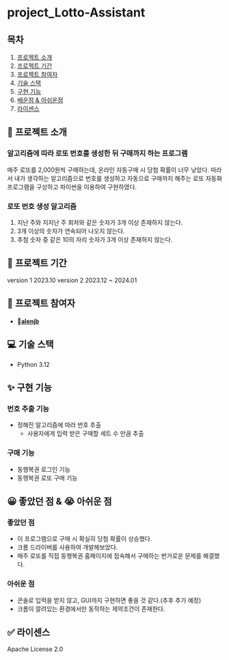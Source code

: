 # project_Lotto-Assistant
    

## 목차

  1. [프로젝트 소개](#-프로젝트-소개)<br>
  2. [프로젝트 기간](#-프로젝트-기간)
  3. [프로젝트 참여자](#-프로젝트-참여자)
  4. [기술 스택](#-기술-스택)<br>
  5. [구현 기능](#-구현-기능)<br>
  6. [배운점 & 아쉬운점](#-좋았던-점---아쉬운-점)<br>
  7. [라이센스](#-라이센스)<br>

## 📃 프로젝트 소개
### 알고리즘에 따라 로또 번호를 생성한 뒤 구매까지 하는 프로그램 <br>
매주 로또를 2,000원씩 구매하는데, 온라인  자동구매 시 당첨 확률이 너무 낮았다. 따라서 내가 생각하는 알고리즘으로 번호를 생성하고 자동으로 구매까지 해주는 로또 자동화 프로그램을 구상하고 파이썬을 이용하여 구현하였다. 
<br>

### 로또 번호 생성 알고리즘
1. 지난 주와 지지난 주 회차와 같은 숫자가 3개 이상 존재하지 않는다.
2. 3개 이상의 숫자가 연속되어 나오지 않는다.
3. 추첨 숫자 중 같은 10의 자리 숫자가 3개 이상 존재하지 않는다. 


## 📅 프로젝트 기간
version 1 2023.10
version 2 2023.12 ~ 2024.01

## 🙋 프로젝트 참여자
- #### 🦊[alenjb](https://github.com/alenjb)  

## 💻 기술 스택
- Python 3.12

## ✨ 구현 기능

### 번호 추출 기능
- 정해진 알고리즘에 따라 번호 추출
  - 사용자에게 입력 받은 구매할 세트 수 만큼 추출
  
### 구매 기능
- 동행복권 로그인 기능
- 동헹복권 로또 구매 기능


## 😀 좋았던 점 & 😭 아쉬운 점
### 좋았던 점
- 이 프로그램으로 구매 시 확실히 당첨 확률이 상승했다.
- 크롬 드라이버를 사용하여 개발해보았다.
- 매주 로또를 직접 동행복권 홈페이지에 접속해서 구매하는 번거로운 문제를 해결했다.
  
### 아쉬운 점
-  콘솔로 입력을 받지 않고, GUI까지 구현하면 좋을 것 같다.(추후 추가 예정)
-  크롬이 깔려있는 환경에서만 동작하는 제약조건이 존재한다. 
  
## ✅ 라이센스
Apache License 2.0
